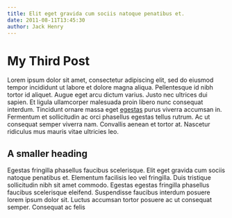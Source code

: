 ```yaml
---
title: Elit eget gravida cum sociis natoque penatibus et.
date: 2011-08-11T13:45:30
author: Jack Henry
---
```


# My Third Post

Lorem ipsum dolor sit amet, consectetur adipiscing elit, sed do eiusmod tempor incididunt ut labore et dolore magna aliqua. Pellentesque id nibh tortor id aliquet. Augue eget arcu dictum varius. Justo nec ultrices dui sapien. Et ligula ullamcorper malesuada proin libero nunc consequat interdum. Tincidunt ornare massa eget [egestas](http://localhost) purus viverra accumsan in. Fermentum et sollicitudin ac orci phasellus egestas tellus rutrum. Ac ut consequat semper viverra nam. Convallis aenean et tortor at. Nascetur ridiculus mus mauris vitae ultricies leo.

## A smaller heading

Egestas fringilla phasellus faucibus scelerisque. Elit eget gravida cum sociis natoque penatibus et. Elementum facilisis leo vel fringilla. Duis tristique sollicitudin nibh sit amet commodo. Egestas egestas fringilla phasellus faucibus scelerisque eleifend. Suspendisse faucibus interdum posuere lorem ipsum dolor sit. Luctus accumsan tortor posuere ac ut consequat semper. Consequat ac felis